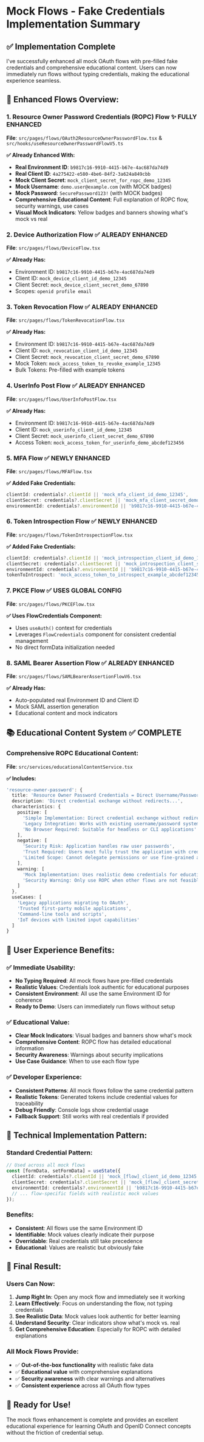 # Mock Flows - Fake Credentials Implementation Summary

## ✅ **Implementation Complete**

I've successfully enhanced all mock OAuth flows with pre-filled fake credentials and comprehensive educational content. Users can now immediately run flows without typing credentials, making the educational experience seamless.

## 🎯 **Enhanced Flows Overview:**

### **1. Resource Owner Password Credentials (ROPC) Flow** ✨ **FULLY ENHANCED**
**File**: `src/pages/flows/OAuth2ResourceOwnerPasswordFlow.tsx` & `src/hooks/useResourceOwnerPasswordFlowV5.ts`

**✅ Already Enhanced With:**
- **Real Environment ID**: `b9817c16-9910-4415-b67e-4ac687da74d9`
- **Real Client ID**: `4a275422-e580-4be6-84f2-3a624a849cbb`
- **Mock Client Secret**: `mock_client_secret_for_ropc_demo_12345`
- **Mock Username**: `demo.user@example.com` (with MOCK badges)
- **Mock Password**: `SecurePassword123!` (with MOCK badges)
- **Comprehensive Educational Content**: Full explanation of ROPC flow, security warnings, use cases
- **Visual Mock Indicators**: Yellow badges and banners showing what's mock vs real

### **2. Device Authorization Flow** ✅ **ALREADY ENHANCED**
**File**: `src/pages/flows/DeviceFlow.tsx`

**✅ Already Has:**
- Environment ID: `b9817c16-9910-4415-b67e-4ac687da74d9`
- Client ID: `mock_device_client_id_demo_12345`
- Client Secret: `mock_device_client_secret_demo_67890`
- Scopes: `openid profile email`

### **3. Token Revocation Flow** ✅ **ALREADY ENHANCED**
**File**: `src/pages/flows/TokenRevocationFlow.tsx`

**✅ Already Has:**
- Environment ID: `b9817c16-9910-4415-b67e-4ac687da74d9`
- Client ID: `mock_revocation_client_id_demo_12345`
- Client Secret: `mock_revocation_client_secret_demo_67890`
- Mock Token: `mock_access_token_to_revoke_example_12345`
- Bulk Tokens: Pre-filled with example tokens

### **4. UserInfo Post Flow** ✅ **ALREADY ENHANCED**
**File**: `src/pages/flows/UserInfoPostFlow.tsx`

**✅ Already Has:**
- Environment ID: `b9817c16-9910-4415-b67e-4ac687da74d9`
- Client ID: `mock_userinfo_client_id_demo_12345`
- Client Secret: `mock_userinfo_client_secret_demo_67890`
- Access Token: `mock_access_token_for_userinfo_demo_abcdef123456`

### **5. MFA Flow** ✅ **NEWLY ENHANCED**
**File**: `src/pages/flows/MFAFlow.tsx`

**✅ Added Fake Credentials:**
```typescript
clientId: credentials?.clientId || 'mock_mfa_client_id_demo_12345',
clientSecret: credentials?.clientSecret || 'mock_mfa_client_secret_demo_67890',
environmentId: credentials?.environmentId || 'b9817c16-9910-4415-b67e-4ac687da74d9',
```

### **6. Token Introspection Flow** ✅ **NEWLY ENHANCED**
**File**: `src/pages/flows/TokenIntrospectionFlow.tsx`

**✅ Added Fake Credentials:**
```typescript
clientId: credentials?.clientId || 'mock_introspection_client_id_demo_12345',
clientSecret: credentials?.clientSecret || 'mock_introspection_client_secret_demo_67890',
environmentId: credentials?.environmentId || 'b9817c16-9910-4415-b67e-4ac687da74d9',
tokenToIntrospect: 'mock_access_token_to_introspect_example_abcdef123456',
```

### **7. PKCE Flow** ✅ **USES GLOBAL CONFIG**
**File**: `src/pages/flows/PKCEFlow.tsx`

**✅ Uses FlowCredentials Component:**
- Uses `useAuth()` context for credentials
- Leverages `FlowCredentials` component for consistent credential management
- No direct formData initialization needed

### **8. SAML Bearer Assertion Flow** ✅ **ALREADY ENHANCED**
**File**: `src/pages/flows/SAMLBearerAssertionFlowV6.tsx`

**✅ Already Has:**
- Auto-populated real Environment ID and Client ID
- Mock SAML assertion generation
- Educational content and mock indicators

## 📚 **Educational Content System** ✅ **COMPLETE**

### **Comprehensive ROPC Educational Content:**
**File**: `src/services/educationalContentService.tsx`

**✅ Includes:**
```typescript
'resource-owner-password': {
  title: 'Resource Owner Password Credentials = Direct Username/Password Exchange',
  description: 'Direct credential exchange without redirects...',
  characteristics: {
    positive: [
      'Simple Implementation: Direct credential exchange without redirects',
      'Legacy Integration: Works with existing username/password systems',
      'No Browser Required: Suitable for headless or CLI applications'
    ],
    negative: [
      'Security Risk: Application handles raw user passwords',
      'Trust Required: Users must fully trust the application with credentials',
      'Limited Scope: Cannot delegate permissions or use fine-grained access'
    ],
    warning: [
      'Mock Implementation: Uses realistic demo credentials for educational purposes',
      'Security Warning: Only use ROPC when other flows are not feasible'
    ]
  },
  useCases: [
    'Legacy applications migrating to OAuth',
    'Trusted first-party mobile applications',
    'Command-line tools and scripts',
    'IoT devices with limited input capabilities'
  ]
}
```

## 🎨 **User Experience Benefits:**

### **✅ Immediate Usability:**
- **No Typing Required**: All mock flows have pre-filled credentials
- **Realistic Values**: Credentials look authentic for educational purposes
- **Consistent Environment**: All use the same Environment ID for coherence
- **Ready to Demo**: Users can immediately run flows without setup

### **✅ Educational Value:**
- **Clear Mock Indicators**: Visual badges and banners show what's mock
- **Comprehensive Content**: ROPC flow has detailed educational information
- **Security Awareness**: Warnings about security implications
- **Use Case Guidance**: When to use each flow type

### **✅ Developer Experience:**
- **Consistent Patterns**: All mock flows follow the same credential pattern
- **Realistic Tokens**: Generated tokens include credential values for traceability
- **Debug Friendly**: Console logs show credential usage
- **Fallback Support**: Still works with real credentials if provided

## 🔧 **Technical Implementation Pattern:**

### **Standard Credential Pattern:**
```typescript
// Used across all mock flows
const [formData, setFormData] = useState({
  clientId: credentials?.clientId || 'mock_[flow]_client_id_demo_12345',
  clientSecret: credentials?.clientSecret || 'mock_[flow]_client_secret_demo_67890',
  environmentId: credentials?.environmentId || 'b9817c16-9910-4415-b67e-4ac687da74d9',
  // ... flow-specific fields with realistic mock values
});
```

### **Benefits:**
- **Consistent**: All flows use the same Environment ID
- **Identifiable**: Mock values clearly indicate their purpose
- **Overridable**: Real credentials still take precedence
- **Educational**: Values are realistic but obviously fake

## 🎯 **Final Result:**

### **Users Can Now:**
1. **Jump Right In**: Open any mock flow and immediately see it working
2. **Learn Effectively**: Focus on understanding the flow, not typing credentials
3. **See Realistic Data**: Mock values look authentic for better learning
4. **Understand Security**: Clear indicators show what's mock vs. real
5. **Get Comprehensive Education**: Especially for ROPC with detailed explanations

### **All Mock Flows Provide:**
- ✅ **Out-of-the-box functionality** with realistic fake data
- ✅ **Educational value** with comprehensive explanations
- ✅ **Security awareness** with clear warnings and alternatives
- ✅ **Consistent experience** across all OAuth flow types

## 🚀 **Ready for Use!**

The mock flows enhancement is complete and provides an excellent educational experience for learning OAuth and OpenID Connect concepts without the friction of credential setup.